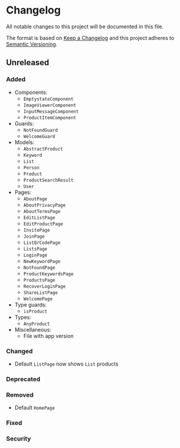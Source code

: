 # Changelog

All notable changes to this project will be documented in this file.

The format is based on [Keep a Changelog](http://keepachangelog.com/en/1.0.0/)
and this project adheres to [Semantic Versioning](http://semver.org/spec/v2.0.0.html).


## Unreleased

### Added
- Components:
  - `EmptystateComponent`
  - `ImageViewerComponent`
  - `InputMessageComponent`
  - `ProductItemComponent`
- Guards:
  - `NotFoundGuard`
  - `WelcomeGuard`
- Models:
  - `AbstractProduct`
  - `Keyword`
  - `List`
  - `Person`
  - `Product`
  - `ProductSearchResult`
  - `User`
- Pages:
  - `AboutPage`
  - `AboutPrivacyPage`
  - `AboutTermsPage`
  - `EditListPage`
  - `EditProductPage`
  - `InvitePage`
  - `JoinPage`
  - `ListQrCodePage`
  - `ListsPage`
  - `LoginPage`
  - `NewKeywordPage`
  - `NotFoundPage`
  - `ProductKeywordsPage`
  - `ProductsPage`
  - `RecoverLoginPage`
  - `ShareListPage`
  - `WelcomePage`
- Type guards:
  - `isProduct`
- Types:
  - `AnyProduct`
- Miscellaneous:
  - File with app version

### Changed
- Default `ListPage` now shows `List` products

### Deprecated

### Removed
- Default `HomePage`

### Fixed

### Security
